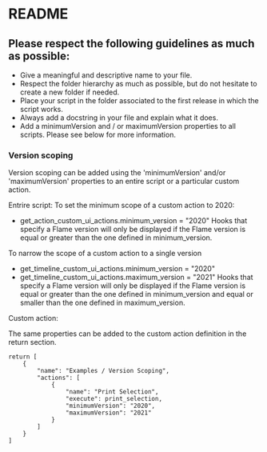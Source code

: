 # README

## Please respect the following guidelines as much as possible:

* Give a meaningful and descriptive name to your file.
* Respect the folder hierarchy as much as possible, but do not hesitate to create a new folder if needed.
* Place your script in the folder associated to the first release in which the script works.
* Always add a docstring in your file and explain what it does.
* Add a minimumVersion and / or maximumVersion properties to all scripts. Please see below for more information.

### Version scoping

Version scoping can be added using the 'minimumVersion' and/or 'maximumVersion' properties to an entire script or a particular custom action.

Entrire script:
To set the minimum scope of a custom action to 2020:
* get_action_custom_ui_actions.minimum_version = "2020"
Hooks that specify a Flame version will only be displayed if the Flame version is equal or greater than the one defined in minimum_version.

To narrow the scope of a custom action to a single version
* get_timeline_custom_ui_actions.minimum_version = "2020"
* get_timeline_custom_ui_actions.maximum_version = "2021"
Hooks that specify a Flame version will only be displayed if the Flame version is equal or greater than the one defined in minimum_version
and equal or smaller than the one defined in maximum_version.

Custom action:

The same properties can be added to the custom action definition in the return section.

    return [
        {
            "name": "Examples / Version Scoping",
            "actions": [
                {
                    "name": "Print Selection",
                    "execute": print_selection,
                    "minimumVersion": "2020",
                    "maximumVersion": "2021"
                }
            ]
        }
    ]